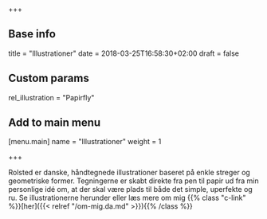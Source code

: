 +++

## Base info
title = "Illustrationer"
date = 2018-03-25T16:58:30+02:00
draft = false

## Custom params
rel_illustration = "Papirfly"

## Add to main menu
[menu.main]
name = "Illustrationer"
weight = 1

+++

Rolsted  er danske, håndtegnede illustrationer baseret på enkle streger og geometriske former.  Tegningerne er skabt direkte fra pen til papir ud fra min personlige idé om, at der skal være plads til både det simple, uperfekte og ru. Se illustrationerne herunder eller læs mere om mig {{% class "c-link" %}}[her]({{< relref "/om-mig.da.md" >}}){{% /class %}}
